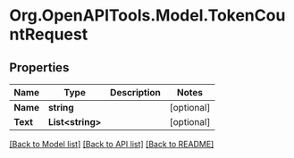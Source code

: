 # Org.OpenAPITools.Model.TokenCountRequest

## Properties

Name | Type | Description | Notes
------------ | ------------- | ------------- | -------------
**Name** | **string** |  | [optional] 
**Text** | **List&lt;string&gt;** |  | [optional] 

[[Back to Model list]](../../README.md#documentation-for-models) [[Back to API list]](../../README.md#documentation-for-api-endpoints) [[Back to README]](../../README.md)

